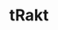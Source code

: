 ---
title: "tRakt"
CRAN: "https://CRAN.R-project.org/package=tRakt"
github: "https://github.com/jemus42/tRakt"
docs: "http://jemus42.github.io/tRakt"
---